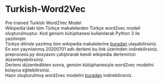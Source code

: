 # Turkish-Word2Vec
Pre-trained Turkish Word2Vec Model <br/>
Wikipedia'daki tüm Türkçe makalelerden Türkçe word2vec modeli oluşturulmuştur. Kod gensim kütüphanesi kullanılarak Python 3 ile yazılmıştır. <br/>
Türkçe dilinde yazılmış tüm wikipedia makalelerine [buradan](https://dumps.wikimedia.org/trwiki/) ulaşabilirsiniz. En son yayınlanmış 20200701 adlı derlemi bu link üzerinden indirebilirsiniz. <br/>
preprocess.py dosyasını çalıştırarak kendi wikipedia derleminizi düzenleyebilirsiniz.<br/>
Derlemi düzenledikten sonra, gensim kütüphanesiyle word2vec modelini kolayca eğitebilirsiniz.<br/>
Hazır oluşturulmuş word2vec modelini [buradan](https://drive.google.com/file/d/1wfAFwF4CZjcicuk8jdS90IylxEKwoLef/view?usp=sharing) indirebilirsiniz.<br/>

